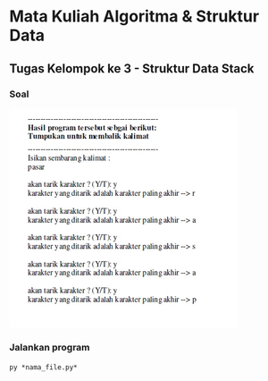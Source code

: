 # Mata Kuliah Algoritma & Struktur Data
## Tugas Kelompok ke 3 - Struktur Data Stack

### Soal
![SOAL](.\assets\soal.jpeg)

### Jalankan program
`py *nama_file.py*`